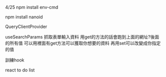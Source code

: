 4/25
npm install env-cmd

npm install nanoid

QueryClientProvider

<!-- import { HashRouter } from "react-router-dom";
import { useMember } from "./hook/useMember";
import { MemberProvider } from "./hook/useMember";
import { QueryClient, QueryClientProvider } from "@tanstack/react-query";
  <QueryClientProvider client={queryClinet}>
    <MemberProvider>
      <HashRouter>
        <App />
        <ToastContainer />
      </HashRouter>
    </MemberProvider>
  </QueryClientProvider>
); -->

useSearchParams
抓取表單輸入資料 用get的方法的話會跑到上面的網址?後面的所有值
可以用裡面有get方法可以獲取你想要的資料
再用set可以改變成你指定的值

訓練hook

react to do list
